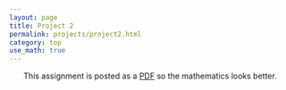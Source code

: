 ```yaml
---
layout: page
title: Project 2
permalink: projects/project2.html
category: top
use_math: true
---
```

<center>

This assignment is posted as a <a href="hw2.pdf">PDF</a> so the mathematics looks better. 

</center>
